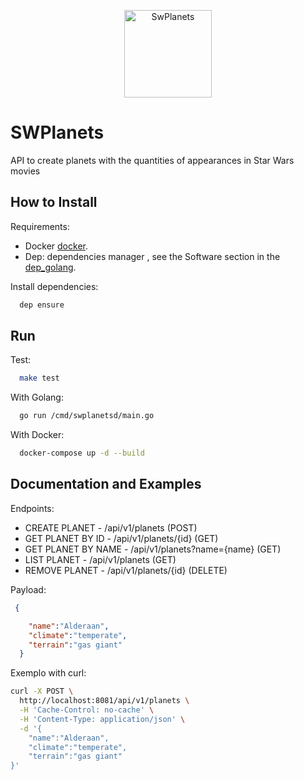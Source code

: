 <p align="center">
  <img alt="SwPlanets" src="https://pbs.twimg.com/media/Ca4yzw7WwAMlTqw.png" height="140" />
</p>

# SWPlanets
API to create planets with the quantities of appearances in Star Wars movies


## How to Install

Requirements:

  * Docker
    [docker](https://www.docker.com/).
  * Dep: dependencies manager , see the Software section in the
    [dep_golang](https://github.com/golang/dep).

Install dependencies:

```sh
  dep ensure
```

## Run

Test:

```sh
  make test
```

With Golang:

```sh
  go run /cmd/swplanetsd/main.go
```

With Docker:

```sh
  docker-compose up -d --build
```

## Documentation and Examples

Endpoints:

  * CREATE PLANET - /api/v1/planets (POST) 
  * GET PLANET BY ID - /api/v1/planets/{id} (GET) 
  * GET PLANET BY NAME - /api/v1/planets?name={name} (GET)
  * LIST PLANET - /api/v1/planets (GET)
  * REMOVE PLANET - /api/v1/planets/{id} (DELETE)
  
  
Payload:

```json
 {

    "name":"Alderaan",
    "climate":"temperate",
    "terrain":"gas giant"
  }
```
 Exemplo with curl:
 
 
```sh
curl -X POST \
  http://localhost:8081/api/v1/planets \
  -H 'Cache-Control: no-cache' \
  -H 'Content-Type: application/json' \
  -d '{
	"name":"Alderaan",
	"climate":"temperate",
	"terrain":"gas giant"
}'

```

